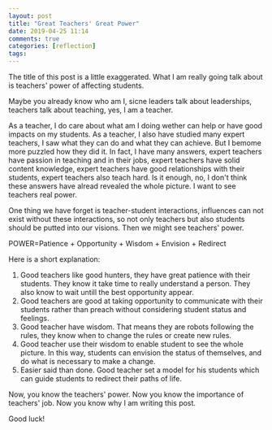 ```yaml
---
layout: post
title: "Great Teachers' Great Power"
date: 2019-04-25 11:14
comments: true
categories: [reflection]
tags: 
---
```

The title of this post is a little exaggerated. What I am really going talk about is teachers' power of affecting students.  

Maybe you already know who am I, sicne leaders talk about leaderships, teachers talk about teaching, yes, I am a teacher.  

As a teacher, I do care about what am I doing wether can help or have good impacts on my students. As a teacher, I also have studied many expert teachers, I saw what they can do and what they can achieve. But I bemome more puzzled how they did it. In fact, I have many answers, expert teachers have passion in teaching and in their jobs, expert teachers have solid content knowledge, expert teachers have good relationships with their students, expert teachers also teach hard. Is it enough, no, I don't think these answers have alread revealed the whole picture. I want to see teachers real power.  

One thing we have forget is teacher-student interactions, influences can not exist without these interactions, so not only teachers but also students should be putted into our visions. Then we might see teachers' power.    

POWER=Patience + Opportunity + Wisdom + Envision + Redirect

Here is a short explanation:  

1. Good teachers like good hunters, they have great patience with their students. They know it take time to really understand a person. They also know to wait untill the best opportunity appear.   
2. Good teachers are good at taking opportunity to communicate with their students rather than preach without considering student status and feelings.  
3. Good teacher have wisdom. That means they are robots following the rules, they know when to change the rules or create new rules.  
4. Good teacher use their wisdom to enable student to see the whole picture. In this way, students can envision the status of themselves, and do what is necessary to make a change.  
5. Easier said than done. Good teacher set a model for his students which can guide students to redirect their paths of life.  

Now, you know the teachers' power. Now you know the importance of teachers' job. Now you know why I am writing this post.  

Good luck!   


